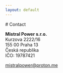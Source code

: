 ```yaml
---
layout: default
---
```


<a id="contact">
# Contact

**Mistral Power s.r.o.**\
Kurzova 2222/16\
155 00 Praha 13\
Česká republika\
IČO: 19787421

[mistralpower@proton.me](mailto:mistralpower@proton.me)
